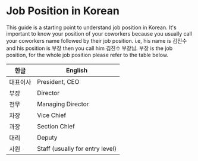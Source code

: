 # Job Position in Korean

This guide is a starting point to understand job position in Korean. It's important to know your position of your coworkers because you usually call your coworkers name followed by their job position. i.e, his name is 김진수 and his position is 부장 then you call him 김진수 부장님. 부장 is the job position, for the whole job position please refer to the table below.

한글     | English
---------|--------------------------------
대표이사 | President, CEO
부장     | Director
전무     | Managing Director
차장     | Vice Chief
과장     | Section Chief
대리     | Deputy
사원     | Staff (usually for entry level)
